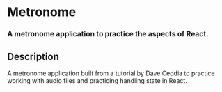 # Metronome
### A metronome application to practice the aspects of React.

## Description

A metronome application built from a tutorial by Dave Ceddia to practice working with audio files and practicing handling state in React.   
